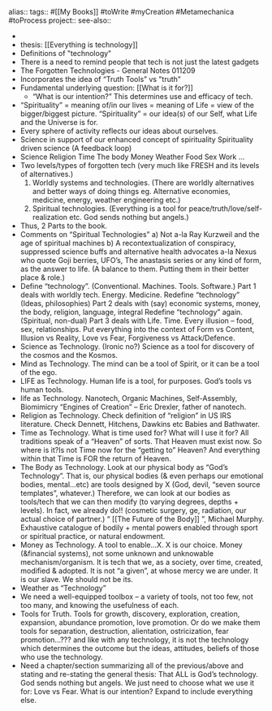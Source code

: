 alias::
tags:: #[[My Books]] #toWrite #myCreation #Metamechanica #toProcess
project::
see-also::

-
- thesis: [[Everything is technology]]
- Definitions of "technology"
- There is a need to remind people that tech is not just the latest gadgets
- The Forgotten Technologies -  General Notes 011209
- Incorporates the idea of  “Truth Tools” vs "truth"
- Fundamental underlying question: [[What is it for?]]
	- “What is our intention?” This determines use and efficacy of tech.
- “Spirituality” = meaning of/in our lives
  = meaning of Life
  = view of the bigger/biggest picture.
  “Spirituality”  = our idea(s) of our Self, what Life and the Universe is for.
- Every sphere of activity reflects our ideas about ourselves.
- Science in support of our enhanced concept of spirituality
  Spirituality driven science
  (A feedback loop)
- Science
  Religion
  Time
  The body
  Money
  Weather
  Food
  Sex
  Work
  ...
- Two levels/types of forgotten tech (very much like FRESH and its levels of alternatives.)
  1.	Worldly systems and technologies. (There are worldly alternatives and better ways of doing things eg. Alternative economies, medicine, energy, weather engineering etc.)
  2.	Spiritual technologies. (Everything is a tool for peace/truth/love/self-realization etc. God sends nothing but angels.)
- Thus, 2 Parts to the book.
- Comments on “Spiritual Technologies”
  a)	Not a-la Ray Kurzweil and the age of spiritual machines
  b)	A recontextualization of conspiracy, suppressed science buffs and alternative health advocates a-la Nexus who quote Goji berries, UFO’s, The anastasis series or any kind of form, as the answer to life. (A balance to them. Putting them in their better place & role.)
- Define “technology”. (Conventional. Machines. Tools. Software.)
  Part 1 deals with worldly tech. Energy. Medicine.
  Redefine “technology” (Ideas, philosophies)
  Part 2 deals with (say) economic systems, money, the body, religion, language, integral
  Redefine “technology” again. (Spiritual, non-dual)
  Part 3 deals with Life. Time. Every illusion – food, sex, relationships. Put everything into the context of Form vs Content, Illusion vs Reality, Love vs Fear, Forgiveness vs Attack/Defence.
- Science as Technology. (Ironic no?)
  Science as a tool for discovery of the cosmos and the Kosmos.
- Mind as Technology.
  The mind can be a tool of Spirit, or it can be a tool of the ego.
- LIFE as Technology.
  Human life is a tool, for purposes.
  God’s tools vs human tools.
- life as Technology.
  Nanotech, Organic Machines, Self-Assembly, Biomimicry
  “Engines of Creation” – Eric Drexler, father of nanotech.
- Religion as Technology.
  Check definition of “religion” in US IRS literature.
  Check Dennett, Hitchens, Dawkins etc
  Babies and Bathwater.
- Time as Technology.
  What is time used for? What will I use it for?
  All traditions speak of a “Heaven” of sorts. That Heaven must exist now. So where is it?Is not Time now for the “getting to” Heaven? And everything within that Time is FOR the return of Heaven.
- The Body as Technology.
  Look at our physical body as “God’s Technology”. That is, our physical bodies (& even perhaps our emotional bodies, mental...etc) are tools designed by X (God, devil, “seven source templates”, whatever.) Therefore, we can look at our bodies as tools/tech that we can then modify (to varying degrees, depths + levels). In fact, we already do!! (cosmetic surgery, ge, radiation, our actual choice of partner.)
  “ [[The Future of the Body]] ”, Michael Murphy. Exhaustive catalogue of bodily + mental powers enabled through sport or spiritual practice, or natural endowment.
- Money as Technology.
  A tool to enable...X. X is our choice. Money (&financial systems), not some unknown and unknowable mechanism/organism. It is tech that we, as a society, over time, created, modified & adopted. It is not “a given”, at whose mercy we are under. It is our slave. We should not be its.
- Weather as “Technology”
- We need a well-equipped toolbox – a variety of tools, not too few, not too many, and knowing the usefulness of each.
- Tools for Truth.
  Tools for growth, discovery, exploration, creation, expansion, abundance promotion, love promotion.
  Or do we make them tools for separation, destruction, alientation, ostricization, fear promotion...???  and like with any technology, it is not the technology which determines the outcome but the ideas, attitudes, beliefs of those who use the technology.
- Need a chapter/section summarizing all of the previous/above and stating and re-stating the general thesis:
  That ALL is God’s technology. God sends nothing but angels. We just need to choose what we use it for: Love vs Fear. What is our intention? Expand to include everything else.
